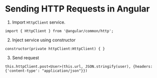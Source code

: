 # Sending HTTP Requests in Angular

1. Import `HttpClient` service.
```
import { HttpClient } from '@angular/common/http';
```
2. Inject service using constructor
```
constructor(private httpClient:HttpClient) { }
```
3. Send request
```
this.httpClient.post<User>(this.url, JSON.stringify(user), {headers: {'content-type': "application/json"}})
```